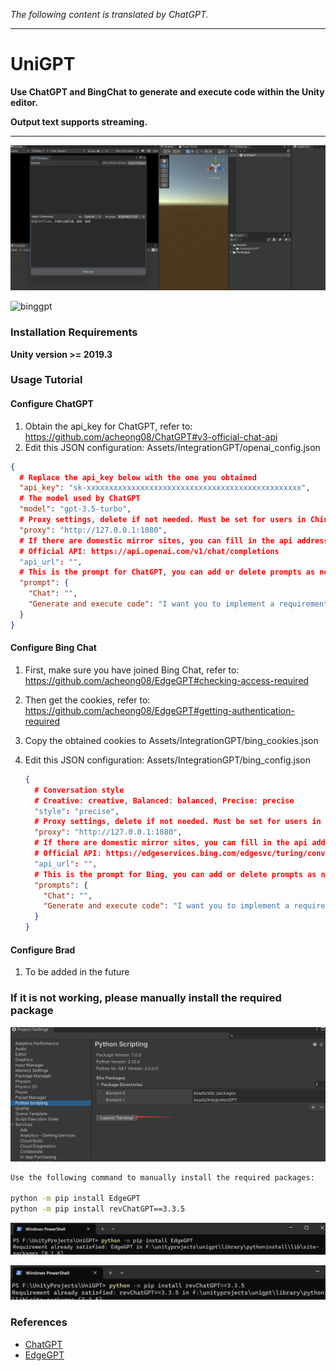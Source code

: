 *The following content is translated by ChatGPT.*

---

# UniGPT

**Use ChatGPT and BingChat to generate and execute code within the Unity editor.**

**Output text supports streaming.**

------

![chatgpt](Screenshots/chatgpt.gif)

![binggpt](Screenshots/binggpt.gif)

### Installation Requirements

**Unity version >= 2019.3**

### Usage Tutorial

#### Configure ChatGPT

1. Obtain the api_key for ChatGPT, refer to: https://github.com/acheong08/ChatGPT#v3-official-chat-api
2. Edit this JSON configuration: Assets/IntegrationGPT/openai_config.json

```json
{
  # Replace the api_key below with the one you obtained
  "api_key": "sk-xxxxxxxxxxxxxxxxxxxxxxxxxxxxxxxxxxxxxxxxxxxxxxxx",
  # The model used by ChatGPT
  "model": "gpt-3.5-turbo",
  # Proxy settings, delete if not needed. Must be set for users in China to access the openai API.
  "proxy": "http://127.0.0.1:1080",
  # If there are domestic mirror sites, you can fill in the api address here
  # Official API: https://api.openai.com/v1/chat/completions
  "api_url": "",
  # This is the prompt for ChatGPT, you can add or delete prompts as needed
  "prompt": {
    "Chat": "",
	"Generate and execute code": "I want you to implement a requirement in Unity and then reply with the code. You need to write the implementation logic in the Test static method of the TemplateClass, and correctly reference the namespace. I hope I don't need to set anything, and I can get the correct results by manually calling the Test method. I hope you only reply with the code, not any other content, and don't add comments.\nMy first requirement is\n"
  }
}
```

#### Configure Bing Chat

1. First, make sure you have joined Bing Chat, refer to: https://github.com/acheong08/EdgeGPT#checking-access-required

2. Then get the cookies, refer to: https://github.com/acheong08/EdgeGPT#getting-authentication-required

3. Copy the obtained cookies to Assets/IntegrationGPT/bing_cookies.json

4. Edit this JSON configuration: Assets/IntegrationGPT/bing_config.json

   ```json
   {
     # Conversation style
     # Creative: creative, Balanced: balanced, Precise: precise
     "style": "precise",
     # Proxy settings, delete if not needed. Must be set for users in China to access the Bing API.
     "proxy": "http://127.0.0.1:1080",
     # If there are domestic mirror sites, you can fill in the api address here
     # Official API: https://edgeservices.bing.com/edgesvc/turing/conversation/create
     "api_url": "",
     # This is the prompt for Bing, you can add or delete prompts as needed
     "prompts": {
       "Chat": "",
       "Generate and execute code": "I want you to implement a requirement in Unity and then reply with the code. You need to write the implementation logic in the Test static method of the TemplateClass, and correctly reference the namespace. I hope I don't need to set anything, and I can get the correct results by manually calling the Test method. I hope you only reply with the code, not any other content, and don't add comments.\nMy first requirement is\n"
     }
   }
   ```

#### Configure Brad

1. To be added in the future

### If it is not working, please manually install the required package

![image-20230324020733689](Screenshots/image-20230324020733689.png)

```bash
Use the following command to manually install the required packages:

python -m pip install EdgeGPT
python -m pip install revChatGPT==3.3.5
```

![image-20230324021009501](Screenshots/image-20230324021009501.png)

![image-20230324021128716](Screenshots/image-20230324021128716.png)

### References

- [ChatGPT](https://github.com/acheong08/ChatGPT)
- [EdgeGPT](https://github.com/acheong08/EdgeGPT)
